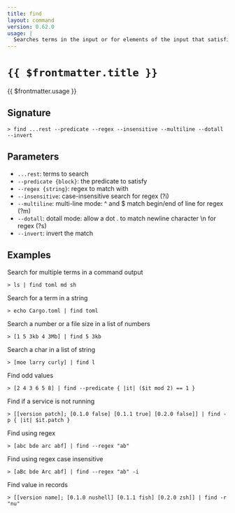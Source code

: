 ```yaml
---
title: find
layout: command
version: 0.62.0
usage: |
  Searches terms in the input or for elements of the input that satisfies the predicate.
---
```


# `{{ $frontmatter.title }}`

<div style='white-space: pre-wrap;'>{{ $frontmatter.usage }}</div>

## Signature

```> find ...rest --predicate --regex --insensitive --multiline --dotall --invert```

## Parameters

 -  `...rest`: terms to search
 -  `--predicate {block}`: the predicate to satisfy
 -  `--regex {string}`: regex to match with
 -  `--insensitive`: case-insensitive search for regex (?i)
 -  `--multiline`: multi-line mode: ^ and $ match begin/end of line for regex (?m)
 -  `--dotall`: dotall mode: allow a dot . to match newline character \n for regex (?s)
 -  `--invert`: invert the match

## Examples

Search for multiple terms in a command output
```shell
> ls | find toml md sh
```

Search for a term in a string
```shell
> echo Cargo.toml | find toml
```

Search a number or a file size in a list of numbers
```shell
> [1 5 3kb 4 3Mb] | find 5 3kb
```

Search a char in a list of string
```shell
> [moe larry curly] | find l
```

Find odd values
```shell
> [2 4 3 6 5 8] | find --predicate { |it| ($it mod 2) == 1 }
```

Find if a service is not running
```shell
> [[version patch]; [0.1.0 false] [0.1.1 true] [0.2.0 false]] | find -p { |it| $it.patch }
```

Find using regex
```shell
> [abc bde arc abf] | find --regex "ab"
```

Find using regex case insensitive
```shell
> [aBc bde Arc abf] | find --regex "ab" -i
```

Find value in records
```shell
> [[version name]; [0.1.0 nushell] [0.1.1 fish] [0.2.0 zsh]] | find -r "nu"
```
